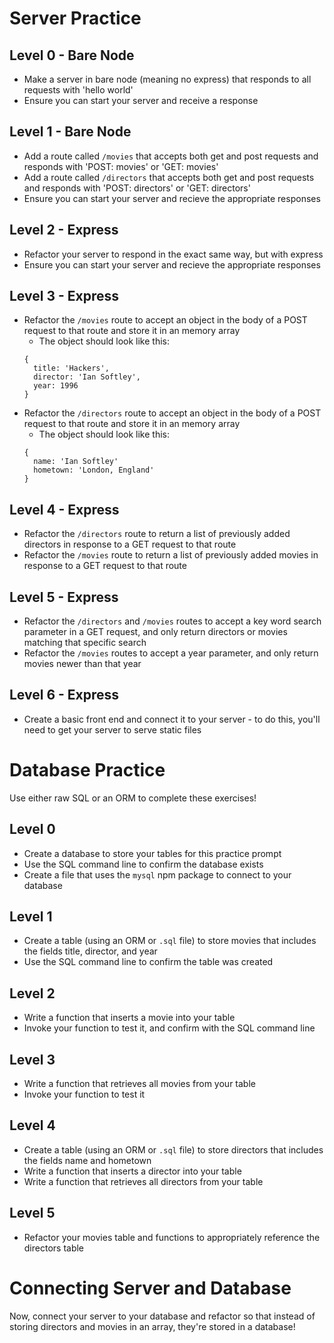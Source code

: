 # Server Practice

## Level 0 - Bare Node
* Make a server in bare node (meaning no express) that responds to all requests with 'hello world'
* Ensure you can start your server and receive a response 

## Level 1 - Bare Node
* Add a route called `/movies` that accepts both get and post requests and responds with 'POST: movies' or 'GET: movies'
* Add a route called `/directors` that accepts both get and post requests and responds with 'POST: directors' or 'GET: directors'
* Ensure you can start your server and recieve the appropriate responses 

## Level 2 - Express
* Refactor your server to respond in the exact same way, but with express
* Ensure you can start your server and recieve the appropriate responses 

## Level 3 - Express
* Refactor the `/movies` route to accept an object in the body of a POST request to that route and store it in an memory array
  - The object should look like this: 
  ```
  {
    title: 'Hackers',
    director: 'Ian Softley',
    year: 1996
  }
  ```
* Refactor the `/directors` route to accept an object in the body of a POST request to that route and store it in an memory array
  - The object should look like this: 
  ```
  {
    name: 'Ian Softley'
    hometown: 'London, England'
  }
  ```

## Level 4 - Express
* Refactor the `/directors` route to return a list of previously added directors in response to a GET request to that route
* Refactor the `/movies` route to return a list of previously added movies in response to a GET request to that route

## Level 5 - Express
* Refactor the `/directors` and `/movies` routes to accept a key word search parameter in a GET request, and only return directors or movies matching that specific search
* Refactor the `/movies` routes to accept a year parameter, and only return movies newer than that year

## Level 6 - Express
* Create a basic front end and connect it to your server - to do this, you'll need to get your server to serve static files

# Database Practice

Use either raw SQL or an ORM to complete these exercises!

## Level 0 
* Create a database to store your tables for this practice prompt
* Use the SQL command line to confirm the database exists
* Create a file that uses the `mysql` npm package to connect to your database

## Level 1
* Create a table (using an ORM or `.sql` file) to store movies that includes the fields title, director, and year
* Use the SQL command line to confirm the table was created

## Level 2
* Write a function that inserts a movie into your table
* Invoke your function to test it, and confirm with the SQL command line

## Level 3
* Write a function that retrieves all movies from your table
* Invoke your function to test it 

## Level 4
* Create a table (using an ORM or `.sql` file) to store directors that includes the fields name and hometown
* Write a function that inserts a director into your table
* Write a function that retrieves all directors from your table

## Level 5
* Refactor your movies table and functions to appropriately reference the directors table

# Connecting Server and Database
Now, connect your server to your database and refactor so that instead of storing directors and movies in an array, they're stored in a database!
